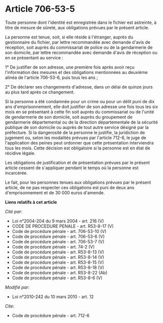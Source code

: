 # Article 706-53-5

Toute personne dont l'identité est enregistrée dans le fichier est astreinte, à titre de mesure de sûreté, aux obligations
prévues par le présent article. 

La personne est tenue, soit, si elle réside à l'étranger, auprès du gestionnaire du fichier, par lettre recommandée avec
demande d'avis de réception, soit auprès du commissariat de police ou de la gendarmerie de son domicile, par lettre
recommandée avec demande d'avis de réception ou en se présentant au service : 

1° De justifier de son adresse, une première fois après avoir reçu l'information des mesures et des obligations mentionnées
au deuxième alinéa de l'article 706-53-6, puis tous les ans ; 

2° De déclarer ses changements d'adresse, dans un délai de quinze jours au plus tard après ce changement. 

Si la personne a été condamnée pour un crime ou pour un délit puni de dix ans d'emprisonnement, elle doit justifier de son
adresse une fois tous les six mois en se présentant à cette fin soit auprès du commissariat ou de l'unité de gendarmerie de
son domicile, soit auprès du groupement de gendarmerie départemental ou de la direction départementale de la sécurité
publique de son domicile ou auprès de tout autre service désigné par la préfecture. Si la dangerosité de la personne le
justifie, la juridiction de jugement ou, selon les modalités prévues par l'article 712-6, le juge de l'application des peines
peut ordonner que cette présentation interviendra tous les mois. Cette décision est obligatoire si la personne est en état de
récidive légale. 

Les obligations de justification et de présentation prévues par le présent article cessent de s'appliquer pendant le temps où
la personne est incarcérée. 

Le fait, pour les personnes tenues aux obligations prévues par le présent article, de ne pas respecter ces obligations est
puni de deux ans d'emprisonnement et de 30 000 euros d'amende.

**Liens relatifs à cet article**

_Cité par_:

  - Loi n°2004-204 du 9 mars 2004 - art. 216 (V)
  - CODE DE PROCEDURE PENALE - art. R53-8-17 (V)
  - Code de procédure pénale - art. 706-53-10 (V)
  - Code de procédure pénale - art. 706-53-6 (V)
  - Code de procédure pénale - art. 706-53-7 (V)
  - Code de procédure pénale - art. 74-2 (V)
  - Code de procédure pénale - art. R53-8-13 (V)
  - Code de procédure pénale - art. R53-8-14 (V)
  - Code de procédure pénale - art. R53-8-15 (V)
  - Code de procédure pénale - art. R53-8-18 (V)
  - Code de procédure pénale - art. R53-8-22 (Ab)
  - Code de procédure pénale - art. R53-8-6 (V)

_Modifié par_:

  - Loi n°2010-242 du 10 mars 2010 - art. 12

_Cite_:

  - Code de procédure pénale - art. 712-6
